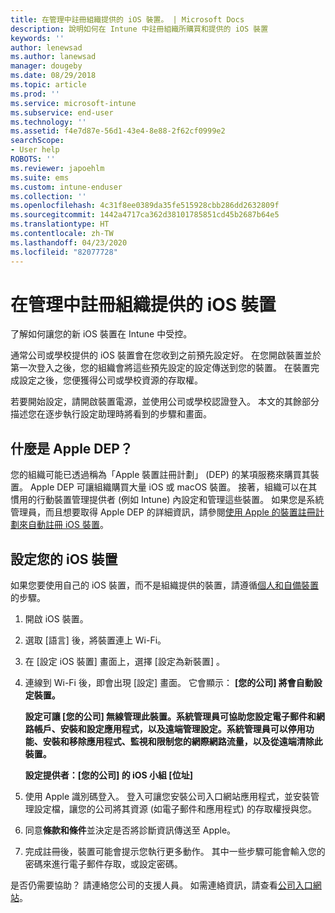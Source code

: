 ```yaml
---
title: 在管理中註冊組織提供的 iOS 裝置。 | Microsoft Docs
description: 說明如何在 Intune 中註冊組織所購買和提供的 iOS 裝置
keywords: ''
author: lenewsad
ms.author: lanewsad
manager: dougeby
ms.date: 08/29/2018
ms.topic: article
ms.prod: ''
ms.service: microsoft-intune
ms.subservice: end-user
ms.technology: ''
ms.assetid: f4e7d87e-56d1-43e4-8e88-2f62cf0999e2
searchScope:
- User help
ROBOTS: ''
ms.reviewer: japoehlm
ms.suite: ems
ms.custom: intune-enduser
ms.collection: ''
ms.openlocfilehash: 4c31f8ee0389da35fe515928cbb286dd2632809f
ms.sourcegitcommit: 1442a4717ca362d38101785851cd45b2687b64e5
ms.translationtype: HT
ms.contentlocale: zh-TW
ms.lasthandoff: 04/23/2020
ms.locfileid: "82077728"
---
```

# <a name="enroll-your-organization-provided-ios-device-in-management"></a>在管理中註冊組織提供的 iOS 裝置

了解如何讓您的新 iOS 裝置在 Intune 中受控。  

通常公司或學校提供的 iOS 裝置會在您收到之前預先設定好。 在您開啟裝置並於第一次登入之後，您的組織會將這些預先設定的設定傳送到您的裝置。 在裝置完成設定之後，您便獲得公司或學校資源的存取權。  

若要開始設定，請開啟裝置電源，並使用公司或學校認證登入。 本文的其餘部分描述您在逐步執行設定助理時將看到的步驟和畫面。

## <a name="what-is-apple-dep"></a>什麼是 Apple DEP？

您的組織可能已透過稱為「Apple 裝置註冊計劃」  (DEP) 的某項服務來購買其裝置。 Apple DEP 可讓組織購買大量 iOS 或 macOS 裝置。 接著，組織可以在其慣用的行動裝置管理提供者 (例如 Intune) 內設定和管理這些裝置。 如果您是系統管理員，而且想要取得 Apple DEP 的詳細資訊，請參閱[使用 Apple 的裝置註冊計劃來自動註冊 iOS 裝置](/intune/enrollment/device-enrollment-program-enroll-ios)。

## <a name="set-up-your-ios-device"></a>設定您的 iOS 裝置

如果您要使用自己的 iOS 裝置，而不是組織提供的裝置，請遵循[個人和自備裝置](enroll-your-device-in-intune-ios.md)的步驟。  

1. 開啟 iOS 裝置。
2. 選取 [語言]  後，將裝置連上 Wi-Fi。
3. 在 [設定 iOS 裝置]  畫面上，選擇 [設定為新裝置]  。  
4. 連線到 Wi-Fi 後，即會出現 [設定]  畫面。 它會顯示： **[您的公司] 將會自動設定裝置。**

   **設定可讓 [您的公司] 無線管理此裝置。系統管理員可協助您設定電子郵件和網路帳戶、安裝和設定應用程式，以及遠端管理設定。系統管理員可以停用功能、安裝和移除應用程式、監視和限制您的網際網路流量，以及從遠端清除此裝置。**

   **設定提供者：[您的公司] 的 iOS 小組 [位址]**

5. 使用 Apple 識別碼登入。 登入可讓您安裝公司入口網站應用程式，並安裝管理設定檔，讓您的公司將其資源 (如電子郵件和應用程式) 的存取權授與您。
6. 同意**條款和條件**並決定是否將診斷資訊傳送至 Apple。
7. 完成註冊後，裝置可能會提示您執行更多動作。 其中一些步驟可能會輸入您的密碼來進行電子郵件存取，或設定密碼。

是否仍需要協助？ 請連絡您公司的支援人員。 如需連絡資訊，請查看[公司入口網站](https://go.microsoft.com/fwlink/?linkid=2010980)。
